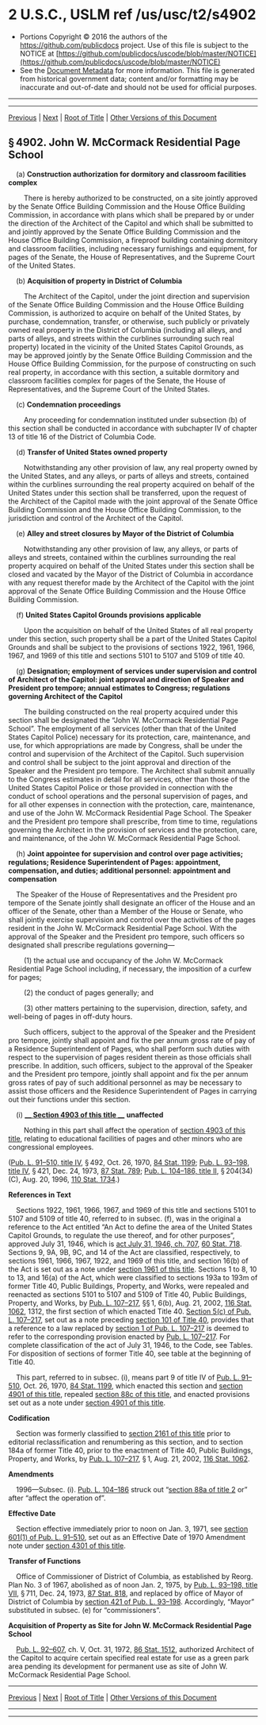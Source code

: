 ---
---

# 2 U.S.C., USLM ref /us/usc/t2/s4902

* Portions Copyright © 2016 the authors of the https://github.com/publicdocs project.
  Use of this file is subject to the NOTICE at [https://github.com/publicdocs/uscode/blob/master/NOTICE](https://github.com/publicdocs/uscode/blob/master/NOTICE)
* See the [Document Metadata](././../../../../..//README.md) for more information.
  This file is generated from historical government data; content and/or formatting may be inaccurate and out-of-date and should not be used for official purposes.

----------
----------

[Previous](./../../../../..//us/usc/t2/ch49/schI/m__us_usc_t2_s4901.md) | [Next](./../../../../..//us/usc/t2/ch49/schI/m__us_usc_t2_s4903.md) | [Root of Title](./../../../../../) | [Other Versions of this Document](https://publicdocs.github.io/go/links?ns=uslm&ref=%2Fus%2Fusc%2Ft2%2Fs4902)

## § 4902. John W. McCormack Residential Page School

    (a) __Construction authorization for dormitory and classroom facilities complex__ 

        There is hereby authorized to be constructed, on a site jointly approved by the Senate Office Building Commission and the House Office Building Commission, in accordance with plans which shall be prepared by or under the direction of the Architect of the Capitol and which shall be submitted to and jointly approved by the Senate Office Building Commission and the House Office Building Commission, a fireproof building containing dormitory and classroom facilities, including necessary furnishings and equipment, for pages of the Senate, the House of Representatives, and the Supreme Court of the United States.

    (b) __Acquisition of property in District of Columbia__ 

        The Architect of the Capitol, under the joint direction and supervision of the Senate Office Building Commission and the House Office Building Commission, is authorized to acquire on behalf of the United States, by purchase, condemnation, transfer, or otherwise, such publicly or privately owned real property in the District of Columbia (including all alleys, and parts of alleys, and streets within the curblines surrounding such real property) located in the vicinity of the United States Capitol Grounds, as may be approved jointly by the Senate Office Building Commission and the House Office Building Commission, for the purpose of constructing on such real property, in accordance with this section, a suitable dormitory and classroom facilities complex for pages of the Senate, the House of Representatives, and the Supreme Court of the United States.

    (c) __Condemnation proceedings__ 

        Any proceeding for condemnation instituted under subsection (b) of this section shall be conducted in accordance with subchapter IV of chapter 13 of title 16 of the District of Columbia Code.

    (d) __Transfer of United States owned property__ 

        Notwithstanding any other provision of law, any real property owned by the United States, and any alleys, or parts of alleys and streets, contained within the curblines surrounding the real property acquired on behalf of the United States under this section shall be transferred, upon the request of the Architect of the Capitol made with the joint approval of the Senate Office Building Commission and the House Office Building Commission, to the jurisdiction and control of the Architect of the Capitol.

    (e) __Alley and street closures by Mayor of the District of Columbia__ 

        Notwithstanding any other provision of law, any alleys, or parts of alleys and streets, contained within the curblines surrounding the real property acquired on behalf of the United States under this section shall be closed and vacated by the Mayor of the District of Columbia in accordance with any request therefor made by the Architect of the Capitol with the joint approval of the Senate Office Building Commission and the House Office Building Commission.

    (f) __United States Capitol Grounds provisions applicable__ 

        Upon the acquisition on behalf of the United States of all real property under this section, such property shall be a part of the United States Capitol Grounds and shall be subject to the provisions of sections 1922, 1961, 1966, 1967, and 1969 of this title and sections 5101 to 5107 and 5109 of title 40.

    (g) __Designation; employment of services under supervision and control of Architect of the Capitol: joint approval and direction of Speaker and President pro tempore; annual estimates to Congress; regulations governing Architect of the Capitol__ 

        The building constructed on the real property acquired under this section shall be designated the “John W. McCormack Residential Page School”. The employment of all services (other than that of the United States Capitol Police) necessary for its protection, care, maintenance, and use, for which appropriations are made by Congress, shall be under the control and supervision of the Architect of the Capitol. Such supervision and control shall be subject to the joint approval and direction of the Speaker and the President pro tempore. The Architect shall submit annually to the Congress estimates in detail for all services, other than those of the United States Capitol Police or those provided in connection with the conduct of school operations and the personal supervision of pages, and for all other expenses in connection with the protection, care, maintenance, and use of the John W. McCormack Residential Page School. The Speaker and the President pro tempore shall prescribe, from time to time, regulations governing the Architect in the provision of services and the protection, care, and maintenance, of the John W. McCormack Residential Page School.

    (h) __Joint appointee for supervision and control over page activities; regulations; Residence Superintendent of Pages: appointment, compensation, and duties; additional personnel: appointment and compensation__ 

    The Speaker of the House of Representatives and the President pro tempore of the Senate jointly shall designate an officer of the House and an officer of the Senate, other than a Member of the House or Senate, who shall jointly exercise supervision and control over the activities of the pages resident in the John W. McCormack Residential Page School. With the approval of the Speaker and the President pro tempore, such officers so designated shall prescribe regulations governing—

        (1) the actual use and occupancy of the John W. McCormack Residential Page School including, if necessary, the imposition of a curfew for pages;

        (2) the conduct of pages generally; and

        (3) other matters pertaining to the supervision, direction, safety, and well-being of pages in off-duty hours.

        Such officers, subject to the approval of the Speaker and the President pro tempore, jointly shall appoint and fix the per annum gross rate of pay of a Residence Superintendent of Pages, who shall perform such duties with respect to the supervision of pages resident therein as those officials shall prescribe. In addition, such officers, subject to the approval of the Speaker and the President pro tempore, jointly shall appoint and fix the per annum gross rates of pay of such additional personnel as may be necessary to assist those officers and the Residence Superintendent of Pages in carrying out their functions under this section.

    (i)  __[__  __Section 4903 of this title__  __][/us/usc/t2/s4903]__  __unaffected__ 

        Nothing in this part shall affect the operation of [section 4903 of this title][/us/usc/t2/s4903], relating to educational facilities of pages and other minors who are congressional employees.

([Pub. L. 91–510, title IV][/us/pl/91/510/tIV], § 492, Oct. 26, 1970, [84 Stat. 1199][/us/stat/84/1199]; [Pub. L. 93–198, title IV][/us/pl/93/198/tIV], § 421, Dec. 24, 1973, [87 Stat. 789][/us/stat/87/789]; [Pub. L. 104–186, title II][/us/pl/104/186/tII], § 204(34)(C), Aug. 20, 1996, [110 Stat. 1734][/us/stat/110/1734].)

 __References in Text__ 

    Sections 1922, 1961, 1966, 1967, and 1969 of this title and sections 5101 to 5107 and 5109 of title 40, referred to in subsec. (f), was in the original a reference to the Act entitled “An Act to define the area of the United States Capitol Grounds, to regulate the use thereof, and for other purposes”, approved July 31, 1946, which is [act July 31, 1946, ch. 707][/us/act/1946-07-31/ch707], [60 Stat. 718][/us/stat/60/718]. Sections 9, 9A, 9B, 9C, and 14 of the Act are classified, respectively, to sections 1961, 1966, 1967, 1922, and 1969 of this title, and section 16(b) of the Act is set out as a note under [section 1961 of this title][/us/usc/t2/s1961]. Sections 1 to 8, 10 to 13, and 16(a) of the Act, which were classified to sections 193a to 193m of former Title 40, Public Buildings, Property, and Works, were repealed and reenacted as sections 5101 to 5107 and 5109 of Title 40, Public Buildings, Property, and Works, by [Pub. L. 107–217][/us/pl/107/217], §§ 1, 6(b), Aug. 21, 2002, [116 Stat. 1062][/us/stat/116/1062], 1312, the first section of which enacted Title 40. [Section 5(c) of Pub. L. 107–217][/us/pl/107/217/s5/c], set out as a note preceding [section 101 of Title 40][/us/usc/t40/s101], provides that a reference to a law replaced by [section 1 of Pub. L. 107–217][/us/pl/107/217/s1] is deemed to refer to the corresponding provision enacted by [Pub. L. 107–217][/us/pl/107/217]. For complete classification of the act of July 31, 1946, to the Code, see Tables. For disposition of sections of former Title 40, see table at the beginning of Title 40.

    This part, referred to in subsec. (i), means part 9 of title IV of [Pub. L. 91–510][/us/pl/91/510], Oct. 26, 1970, [84 Stat. 1199][/us/stat/84/1199], which enacted this section and [section 4901 of this title][/us/usc/t2/s4901], repealed [section 88c of this title][/us/usc/t2/s88c], and enacted provisions set out as a note under [section 4901 of this title][/us/usc/t2/s4901].

 __Codification__ 

    Section was formerly classified to [section 2161 of this title][/us/usc/t2/s2161] prior to editorial reclassification and renumbering as this section, and to section 184a of former Title 40, prior to the enactment of Title 40, Public Buildings, Property, and Works, by [Pub. L. 107–217][/us/pl/107/217], § 1, Aug. 21, 2002, [116 Stat. 1062][/us/stat/116/1062].

 __Amendments__ 

    1996—Subsec. (i). [Pub. L. 104–186][/us/pl/104/186] struck out “[section 88a of title 2][/us/usc/t2/s88a] or” after “affect the operation of”.

 __Effective Date__ 

    Section effective immediately prior to noon on Jan. 3, 1971, see [section 601(1) of Pub. L. 91–510][/us/pl/91/510/s601/1], set out as an Effective Date of 1970 Amendment note under [section 4301 of this title][/us/usc/t2/s4301].

 __Transfer of Functions__ 

    Office of Commissioner of District of Columbia, as established by Reorg. Plan No. 3 of 1967, abolished as of noon Jan. 2, 1975, by [Pub. L. 93–198, title VII][/us/pl/93/198/tVII], § 711, Dec. 24, 1973, [87 Stat. 818][/us/stat/87/818], and replaced by office of Mayor of District of Columbia by [section 421 of Pub. L. 93–198][/us/pl/93/198/s421]. Accordingly, “Mayor” substituted in subsec. (e) for “commissioners”.

 __Acquisition of Property as Site for John W. McCormack Residential Page School__ 

    [Pub. L. 92–607][/us/pl/92/607], ch. V, Oct. 31, 1972, [86 Stat. 1512][/us/stat/86/1512], authorized Architect of the Capitol to acquire certain specified real estate for use as a green park area pending its development for permanent use as site of John W. McCormack Residential Page School.

----------

[Previous](./../../../../..//us/usc/t2/ch49/schI/m__us_usc_t2_s4901.md) | [Next](./../../../../..//us/usc/t2/ch49/schI/m__us_usc_t2_s4903.md) | [Root of Title](./../../../../../) | [Other Versions of this Document](https://publicdocs.github.io/go/links?ns=uslm&ref=%2Fus%2Fusc%2Ft2%2Fs4902)

----------
----------

[/us/usc/t2/s4903]: https://publicdocs.github.io/go/links?ns=uslm&ref=%2Fus%2Fusc%2Ft2%2Fs4903
[/us/usc/t2/s4903]: https://publicdocs.github.io/go/links?ns=uslm&ref=%2Fus%2Fusc%2Ft2%2Fs4903
[/us/pl/91/510/tIV]: https://publicdocs.github.io/go/links?ns=uslm&ref=%2Fus%2Fpl%2F91%2F510%2FtIV
[/us/stat/84/1199]: https://publicdocs.github.io/go/links?ns=uslm&ref=%2Fus%2Fstat%2F84%2F1199
[/us/pl/93/198/tIV]: https://publicdocs.github.io/go/links?ns=uslm&ref=%2Fus%2Fpl%2F93%2F198%2FtIV
[/us/stat/87/789]: https://publicdocs.github.io/go/links?ns=uslm&ref=%2Fus%2Fstat%2F87%2F789
[/us/pl/104/186/tII]: https://publicdocs.github.io/go/links?ns=uslm&ref=%2Fus%2Fpl%2F104%2F186%2FtII
[/us/stat/110/1734]: https://publicdocs.github.io/go/links?ns=uslm&ref=%2Fus%2Fstat%2F110%2F1734
[/us/act/1946-07-31/ch707]: https://publicdocs.github.io/go/links?ns=uslm&ref=%2Fus%2Fact%2F1946-07-31%2Fch707
[/us/stat/60/718]: https://publicdocs.github.io/go/links?ns=uslm&ref=%2Fus%2Fstat%2F60%2F718
[/us/usc/t2/s1961]: https://publicdocs.github.io/go/links?ns=uslm&ref=%2Fus%2Fusc%2Ft2%2Fs1961
[/us/pl/107/217]: https://publicdocs.github.io/go/links?ns=uslm&ref=%2Fus%2Fpl%2F107%2F217
[/us/stat/116/1062]: https://publicdocs.github.io/go/links?ns=uslm&ref=%2Fus%2Fstat%2F116%2F1062
[/us/pl/107/217/s5/c]: https://publicdocs.github.io/go/links?ns=uslm&ref=%2Fus%2Fpl%2F107%2F217%2Fs5%2Fc
[/us/usc/t40/s101]: https://publicdocs.github.io/go/links?ns=uslm&ref=%2Fus%2Fusc%2Ft40%2Fs101
[/us/pl/107/217/s1]: https://publicdocs.github.io/go/links?ns=uslm&ref=%2Fus%2Fpl%2F107%2F217%2Fs1
[/us/pl/107/217]: https://publicdocs.github.io/go/links?ns=uslm&ref=%2Fus%2Fpl%2F107%2F217
[/us/pl/91/510]: https://publicdocs.github.io/go/links?ns=uslm&ref=%2Fus%2Fpl%2F91%2F510
[/us/stat/84/1199]: https://publicdocs.github.io/go/links?ns=uslm&ref=%2Fus%2Fstat%2F84%2F1199
[/us/usc/t2/s4901]: https://publicdocs.github.io/go/links?ns=uslm&ref=%2Fus%2Fusc%2Ft2%2Fs4901
[/us/usc/t2/s88c]: https://publicdocs.github.io/go/links?ns=uslm&ref=%2Fus%2Fusc%2Ft2%2Fs88c
[/us/usc/t2/s4901]: https://publicdocs.github.io/go/links?ns=uslm&ref=%2Fus%2Fusc%2Ft2%2Fs4901
[/us/usc/t2/s2161]: https://publicdocs.github.io/go/links?ns=uslm&ref=%2Fus%2Fusc%2Ft2%2Fs2161
[/us/pl/107/217]: https://publicdocs.github.io/go/links?ns=uslm&ref=%2Fus%2Fpl%2F107%2F217
[/us/stat/116/1062]: https://publicdocs.github.io/go/links?ns=uslm&ref=%2Fus%2Fstat%2F116%2F1062
[/us/pl/104/186]: https://publicdocs.github.io/go/links?ns=uslm&ref=%2Fus%2Fpl%2F104%2F186
[/us/usc/t2/s88a]: https://publicdocs.github.io/go/links?ns=uslm&ref=%2Fus%2Fusc%2Ft2%2Fs88a
[/us/pl/91/510/s601/1]: https://publicdocs.github.io/go/links?ns=uslm&ref=%2Fus%2Fpl%2F91%2F510%2Fs601%2F1
[/us/usc/t2/s4301]: https://publicdocs.github.io/go/links?ns=uslm&ref=%2Fus%2Fusc%2Ft2%2Fs4301
[/us/pl/93/198/tVII]: https://publicdocs.github.io/go/links?ns=uslm&ref=%2Fus%2Fpl%2F93%2F198%2FtVII
[/us/stat/87/818]: https://publicdocs.github.io/go/links?ns=uslm&ref=%2Fus%2Fstat%2F87%2F818
[/us/pl/93/198/s421]: https://publicdocs.github.io/go/links?ns=uslm&ref=%2Fus%2Fpl%2F93%2F198%2Fs421
[/us/pl/92/607]: https://publicdocs.github.io/go/links?ns=uslm&ref=%2Fus%2Fpl%2F92%2F607
[/us/stat/86/1512]: https://publicdocs.github.io/go/links?ns=uslm&ref=%2Fus%2Fstat%2F86%2F1512


